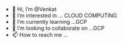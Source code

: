 - 👋 Hi, I’m @Venkat
- 👀 I’m interested in ... CLOUD COMPUTING
- 🌱 I’m currently learning ...GCP
- 💞️ I’m looking to collaborate on ...GCP
- 📫 How to reach me ...


